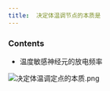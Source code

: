 ```yaml
---
title:  决定体温调节点的本质是
--- 
```


### Contents
- 温度敏感神经元的放电频率

![决定体温调定点的本质.png](/note-images/决定体温调定点的本质.png)
